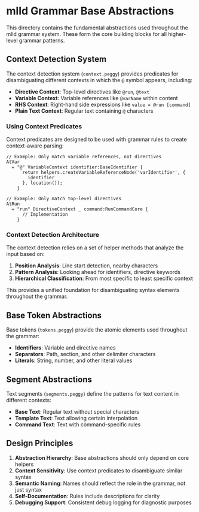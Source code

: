 # mlld Grammar Base Abstractions

This directory contains the fundamental abstractions used throughout the mlld grammar system. These form the core building blocks for all higher-level grammar patterns.

## Context Detection System

The context detection system (`context.peggy`) provides predicates for disambiguating different contexts in which the `@` symbol appears, including:

- **Directive Context**: Top-level directives like `@run`, `@text`
- **Variable Context**: Variable references like `@varName` within content
- **RHS Context**: Right-hand side expressions like `value = @run [command]`
- **Plain Text Context**: Regular text containing `@` characters

### Using Context Predicates

Context predicates are designed to be used with grammar rules to create context-aware parsing:

```peggy
// Example: Only match variable references, not directives
AtVar
  = "@" VariableContext identifier:BaseIdentifier {
      return helpers.createVariableReferenceNode('varIdentifier', {
        identifier
      }, location());
    }

// Example: Only match top-level directives 
AtRun 
  = "run" DirectiveContext _ command:RunCommandCore {
      // Implementation
    }
```

### Context Detection Architecture

The context detection relies on a set of helper methods that analyze the input based on:

1. **Position Analysis**: Line start detection, nearby characters
2. **Pattern Analysis**: Looking ahead for identifiers, directive keywords
3. **Hierarchical Classification**: From most specific to least specific context

This provides a unified foundation for disambiguating syntax elements throughout the grammar.

## Base Token Abstractions

Base tokens (`tokens.peggy`) provide the atomic elements used throughout the grammar:

- **Identifiers**: Variable and directive names
- **Separators**: Path, section, and other delimiter characters 
- **Literals**: String, number, and other literal values

## Segment Abstractions

Text segments (`segments.peggy`) define the patterns for text content in different contexts:

- **Base Text**: Regular text without special characters
- **Template Text**: Text allowing certain interpolation
- **Command Text**: Text with command-specific rules

## Design Principles

1. **Abstraction Hierarchy**: Base abstractions should only depend on core helpers
2. **Context Sensitivity**: Use context predicates to disambiguate similar syntax
3. **Semantic Naming**: Names should reflect the role in the grammar, not just syntax
4. **Self-Documentation**: Rules include descriptions for clarity
5. **Debugging Support**: Consistent debug logging for diagnostic purposes